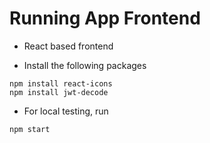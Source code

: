 # Running App Frontend

- React based frontend

- Install the following packages
```
npm install react-icons
npm install jwt-decode
```

- For local testing, run
```
npm start
```
